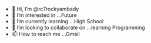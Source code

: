 - 👋 Hi, I’m @rc7rockyambady
- 👀 I’m interested in ...Future
- 🌱 I’m currently learning ...High School
- 💞️ I’m looking to collaborate on ...learning Programming
- 📫 How to reach me ...Gmail

<!---
rc7rockyambady/rc7rockyambady is a ✨ special ✨ repository because its `README.md` (this file) appears on your GitHub profile.
You can click the Preview link to take a look at your changes.
--->
